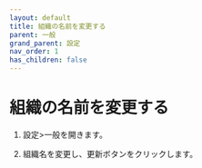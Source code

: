 ```yaml
---
layout: default
title: 組織の名前を変更する
parent: 一般
grand_parent: 設定
nav_order: 1
has_children: false
---
```


# 組織の名前を変更する

1. 設定>一般を開きます。

2. 組織名を変更し、更新ボタンをクリックします。